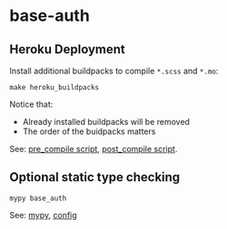 base-auth
=========


Heroku Deployment
-----------------

Install additional buildpacks to compile `*.scss` and `*.mo`:

    make heroku_buildpacks

Notice that:

- Already installed buildpacks will be removed
- The order of the buidpacks matters

See: [pre_compile script](bin/pre_compile), [post_compile script](bin/post_compile).


Optional static type checking
-----------------------------

    mypy base_auth

See: [mypy](http://mypy-lang.org/), [config](mypy.ini)
